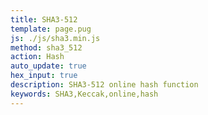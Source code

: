 ```yaml
---
title: SHA3-512
template: page.pug
js: ./js/sha3.min.js
method: sha3_512
action: Hash
auto_update: true
hex_input: true
description: SHA3-512 online hash function
keywords: SHA3,Keccak,online,hash
---
```

